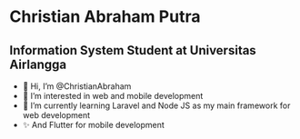 # Christian Abraham Putra
## Information System Student at Universitas Airlangga

- 👋 Hi, I’m @ChristianAbraham
- 👀 I’m interested in web and mobile development
- 🌱 I’m currently learning Laravel and Node JS as my main framework for web development
- ✨ And Flutter for mobile development

<!---
ChristianAbraham/ChristianAbraham is a ✨ special ✨ repository because its `README.md` (this file) appears on your GitHub profile.
You can click the Preview link to take a look at your changes.
--->
